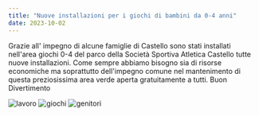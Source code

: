 ```yaml
---
title: "Nuove installazioni per i giochi di bambini da 0-4 anni"
date: 2023-10-02
---
```


Grazie all' impegno di alcune famiglie di Castello sono stati installati nell'area giochi 0-4 del parco della Società Sportiva Atletica Castello tutte nuove installazioni.
Come sempre abbiamo bisogno sia di risorse economiche ma soprattutto dell'impegno comune nel mantenimento di questa preziosissima area verde aperta gratuitamente a tutti.
Buon Divertimento 

![lavoro](/img/lavoro.jpg)
![giochi](/img/giochi.jpg)
![genitori](/img/genitori.jpg)
